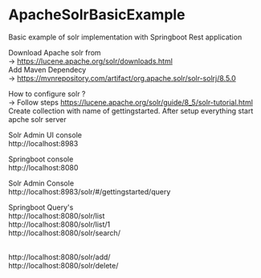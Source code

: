# ApacheSolrBasicExample
Basic example of solr implementation with Springboot Rest application

Download Apache solr from<br>
-> https://lucene.apache.org/solr/downloads.html<br>
Add Maven Dependecy<br>
-> https://mvnrepository.com/artifact/org.apache.solr/solr-solrj/8.5.0<br>


How to configure solr ?<br>
-> Follow steps https://lucene.apache.org/solr/guide/8_5/solr-tutorial.html<br>
Create collection with name of gettingstarted. After setup everything start apche solr server<br>

Solr Admin UI console<br>
http://localhost:8983<br>

Springboot console<br>
http://localhost:8080<br>

Solr Admin Console<br>
http://localhost:8983/solr/#/gettingstarted/query<br>

Springboot Query's <br>
http://localhost:8080/solr/list<br>
http://localhost:8080/solr/list/1<br>
http://localhost:8080/solr/search/<search keyword><br>
http://localhost:8080/solr/add/<add text><br>
http://localhost:8080/solr/delete/<id><br>
